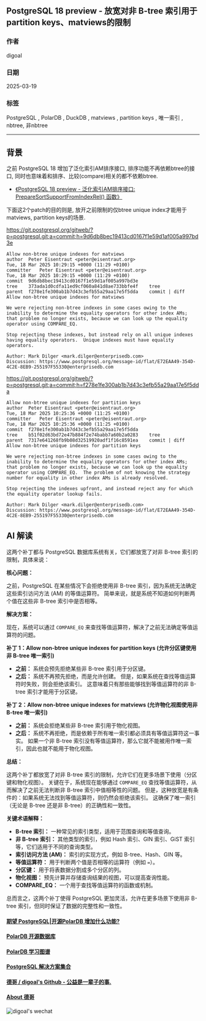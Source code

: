 ## PostgreSQL 18 preview - 放宽对非 B-tree 索引用于partition keys、matviews的限制  
                                                                                                                
### 作者                                                                                    
digoal                                                                                    
                                                                                           
### 日期                                                                                         
2025-03-19                                                                                   
                                                                                        
### 标签                                                                                      
PostgreSQL , PolarDB , DuckDB , matviews , partition keys , 唯一索引 , nbtree, 非nbtree             
                                                                                                               
----                                                                                        
                                                                                                      
## 背景            
之前 PostgreSQL 18 增加了泛化索引AM排序接口, 排序功能不再依赖btree的接口, 同时也意味着和排序、比较(compare)相关的都不依赖btree.    
- [《PostgreSQL 18 preview - 泛化索引AM排序接口: PrepareSortSupportFromIndexRel() 函数》](../202503/20250317_01.md)      
    
下面这2个patch的目的则是, 放开之前限制的仅btree unique index才能用于matviews, partition keys的场景.    
    
https://git.postgresql.org/gitweb/?p=postgresql.git;a=commit;h=9d6db8bec19413cd0167f1e59d1af005a997bd3e    
```    
Allow non-btree unique indexes for matviews    
author	Peter Eisentraut <peter@eisentraut.org>	    
Tue, 18 Mar 2025 10:29:15 +0000 (11:29 +0100)    
committer	Peter Eisentraut <peter@eisentraut.org>	    
Tue, 18 Mar 2025 10:29:15 +0000 (11:29 +0100)    
commit	9d6db8bec19413cd0167f1e59d1af005a997bd3e    
tree	373ada1d0cdfa11ed9cf060a841d8ae733bbfe4f	tree    
parent	f278e1fe300ab1b7d43c3efb55a29aa17e5f5dda	commit | diff    
Allow non-btree unique indexes for matviews    
    
We were rejecting non-btree indexes in some cases owing to the    
inability to determine the equality operators for other index AMs;    
that problem no longer exists, because we can look up the equality    
operator using COMPARE_EQ.    
    
Stop rejecting these indexes, but instead rely on all unique indexes    
having equality operators.  Unique indexes must have equality    
operators.    
    
Author: Mark Dilger <mark.dilger@enterprisedb.com>    
Discussion: https://www.postgresql.org/message-id/flat/E72EAA49-354D-4C2E-8EB9-255197F55330@enterprisedb.com    
```    
    
https://git.postgresql.org/gitweb/?p=postgresql.git;a=commit;h=f278e1fe300ab1b7d43c3efb55a29aa17e5f5dda    
```    
Allow non-btree unique indexes for partition keys    
author	Peter Eisentraut <peter@eisentraut.org>	    
Tue, 18 Mar 2025 10:25:36 +0000 (11:25 +0100)    
committer	Peter Eisentraut <peter@eisentraut.org>	    
Tue, 18 Mar 2025 10:25:36 +0000 (11:25 +0100)    
commit	f278e1fe300ab1b7d43c3efb55a29aa17e5f5dda    
tree	b51f02d63bd72e47b884f2e74babb7a60b2a0283	tree    
parent	7317e641268fb9b08d32519920adf1f16c8591ea	commit | diff    
Allow non-btree unique indexes for partition keys    
    
We were rejecting non-btree indexes in some cases owing to the    
inability to determine the equality operators for other index AMs;    
that problem no longer exists, because we can look up the equality    
operator using COMPARE_EQ.  The problem of not knowing the strategy    
number for equality in other index AMs is already resolved.    
    
Stop rejecting the indexes upfront, and instead reject any for which    
the equality operator lookup fails.    
    
Author: Mark Dilger <mark.dilger@enterprisedb.com>    
Discussion: https://www.postgresql.org/message-id/flat/E72EAA49-354D-4C2E-8EB9-255197F55330@enterprisedb.com    
```    
      
## AI 解读    
这两个补丁都与 PostgreSQL 数据库系统有关，它们都放宽了对非 B-tree 索引的限制，具体来说：    
    
**核心问题：**    
    
之前，PostgreSQL 在某些情况下会拒绝使用非 B-tree 索引，因为系统无法确定这些索引访问方法 (AM) 的等值运算符。  简单来说，就是系统不知道如何判断两个值在这些非 B-tree 索引中是否相等。    
    
**解决方案：**    
    
现在，系统可以通过 `COMPARE_EQ` 来查找等值运算符，解决了之前无法确定等值运算符的问题。    
    
**补丁 1：Allow non-btree unique indexes for partition keys (允许分区键使用非 B-tree 唯一索引)**    
    
*   **之前：** 系统会预先拒绝某些非 B-tree 索引用于分区键。    
*   **之后：** 系统不再预先拒绝，而是允许创建。 但是，如果系统在查找等值运算符时失败，则会拒绝该索引。  这意味着只有那些能够找到等值运算符的非 B-tree 索引才能用于分区键。    
    
**补丁 2：Allow non-btree unique indexes for matviews (允许物化视图使用非 B-tree 唯一索引)**    
    
*   **之前：** 系统会拒绝某些非 B-tree 索引用于物化视图。    
*   **之后：** 系统不再拒绝，而是依赖于所有唯一索引都必须具有等值运算符这一事实。  如果一个非 B-tree 索引没有等值运算符，那么它就不能被用作唯一索引，因此也就不能用于物化视图。    
    
**总结：**    
    
这两个补丁都放宽了对非 B-tree 索引的限制，允许它们在更多场景下使用（分区键和物化视图）。  关键在于，系统现在能够通过 `COMPARE_EQ` 查找等值运算符，从而解决了之前无法判断非 B-tree 索引中值相等性的问题。  但是，这种放宽是有条件的：如果系统无法找到等值运算符，则仍然会拒绝该索引。  这确保了唯一索引（无论是 B-tree 还是非 B-tree）的正确性和一致性。    
    
**关键术语解释：**    
    
*   **B-tree 索引：** 一种常见的索引类型，适用于范围查询和等值查询。    
*   **非 B-tree 索引：**  其他类型的索引，例如 Hash 索引、GIN 索引、GiST 索引等，它们适用于不同的查询类型。    
*   **索引访问方法 (AM)：**  索引的实现方式，例如 B-tree、Hash、GIN 等。    
*   **等值运算符：**  用于判断两个值是否相等的运算符（例如 `=`）。    
*   **分区键：**  用于将表数据分割成多个分区的列。    
*   **物化视图：**  预先计算并存储查询结果的视图，可以提高查询性能。    
*   **COMPARE_EQ：**  一个用于查找等值运算符的函数或机制。    
    
总而言之，这两个补丁使得 PostgreSQL 更加灵活，允许在更多场景下使用非 B-tree 索引，但同时保证了数据的完整性和一致性。    
    
      
  
#### [期望 PostgreSQL|开源PolarDB 增加什么功能?](https://github.com/digoal/blog/issues/76 "269ac3d1c492e938c0191101c7238216")
  
  
#### [PolarDB 开源数据库](https://openpolardb.com/home "57258f76c37864c6e6d23383d05714ea")
  
  
#### [PolarDB 学习图谱](https://www.aliyun.com/database/openpolardb/activity "8642f60e04ed0c814bf9cb9677976bd4")
  
  
#### [PostgreSQL 解决方案集合](../201706/20170601_02.md "40cff096e9ed7122c512b35d8561d9c8")
  
  
#### [德哥 / digoal's Github - 公益是一辈子的事.](https://github.com/digoal/blog/blob/master/README.md "22709685feb7cab07d30f30387f0a9ae")
  
  
#### [About 德哥](https://github.com/digoal/blog/blob/master/me/readme.md "a37735981e7704886ffd590565582dd0")
  
  
![digoal's wechat](../pic/digoal_weixin.jpg "f7ad92eeba24523fd47a6e1a0e691b59")
  
